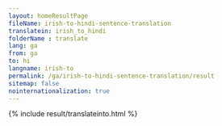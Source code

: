 ```yaml
---
layout: homeResultPage
fileName: irish-to-hindi-sentence-translation
translatein: irish_to_hindi
folderName : translate
lang: ga
from: ga
to: hi
langname: irish-to
permalink: /ga/irish-to-hindi-sentence-translation/result
sitemap: false
nointernationalization: true
---
```

{% include result/translateinto.html %}

<script src="/js/result/translation.js" data-foldername="{{page.folderName}}" data-lang="{{page.lang}}"></script>
